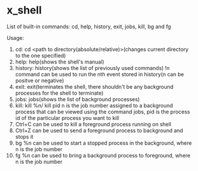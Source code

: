# x_shell

List of built-in commands:
cd, help, history, exit, jobs, kill, bg and fg

Usage:
 1. cd: cd <path to directory(absolute/relative)>(changes current directory to the one specified)
 2. help: help(shows the shell's manual)
 3. history: history(shows the list of previously used commands)
   !n command can be used to run the nth event stored in history(n can be positve or negative)
 4. exit: exit(terminates the shell, there shouldn't be any background processes for the shell to terminate)
 5. jobs: jobs(shows the list of background processes)
 6. kill: kill %n/ kill pid
   n is the job number assigned to a background process that can be viewed using the command jobs, pid is the process id of the particular process you want to kill
 7. Ctrl+C can be used to kill a foreground process running on shell
 8. Ctrl+Z can be used to send a foreground process to background and stops it
 9. bg %n can be used to start a stopped process in the background, where n is the job number
10. fg %n can be used to bring a background process to foreground, where n is the job number
